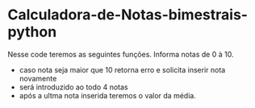 # Calculadora-de-Notas-bimestrais-python
Nesse code teremos as seguintes funções.
Informa notas de 0 à 10.
- caso nota seja maior que 10 retorna erro e solicita 
inserir nota novamente
- será introduzido ao todo 4 notas
- após a ultma nota inserida teremos o valor da média.

